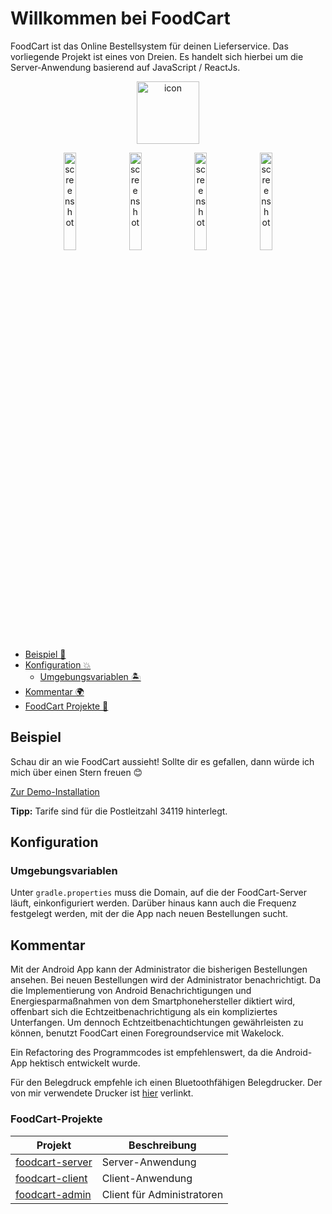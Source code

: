 # Willkommen bei FoodCart

FoodCart ist das Online Bestellsystem für deinen Lieferservice. Das vorliegende Projekt ist eines von Dreien. Es handelt sich hierbei um die Server-Anwendung basierend auf JavaScript / ReactJs. 

<p align="center">
<img src="https://github.com/habibhaidari1/foodcart-client/raw/master/public/icon.png" alt="icon" width="100"/>
</p>
<p align="center">
<img src="https://i.imgur.com/74kSQdH.jpg" alt="screenshot" width="20%"/>
<img src="https://i.imgur.com/agN9B5q.jpg" alt="screenshot" width="20%"/>
<img src="https://i.imgur.com/v731Mj0.jpg" alt="screenshot" width="20%"/>
<img src="https://i.imgur.com/KSRFHJ4.jpg" alt="screenshot" width="20%"/>
</p>

 - [Beispiel 🧪](#Beispiel)
 - [Konfiguration 💥](#Konfiguration)
	 - [Umgebungsvariablen 🏝](#Umgebungsvariablen)
 - [Kommentar 🌍](#Kommentar)
 - [FoodCart Projekte 🍲](#FoodCart-Projekte)


## Beispiel

Schau dir an wie FoodCart aussieht! Sollte dir es gefallen, dann würde ich mich über einen Stern freuen 😊

[Zur Demo-Installation](https://foodcart.habibhaidari1.de/)

**Tipp:** Tarife sind für die Postleitzahl 34119 hinterlegt. 


## Konfiguration

### Umgebungsvariablen

Unter `gradle.properties` muss die Domain, auf die der FoodCart-Server läuft, einkonfiguriert werden. Darüber hinaus kann auch die Frequenz festgelegt werden, mit der die App nach neuen Bestellungen sucht.

## Kommentar

Mit der Android App kann der Administrator die bisherigen Bestellungen ansehen. Bei neuen Bestellungen wird der Administrator benachrichtigt.
Da die Implementierung von Android Benachrichtigungen und Energiesparmaßnahmen von dem Smartphonehersteller diktiert wird, offenbart sich die Echtzeitbenachrichtigung als ein kompliziertes Unterfangen.
Um dennoch Echtzeitbenachtichtungen gewährleisten zu können, benutzt FoodCart einen Foregroundservice mit Wakelock.

Ein Refactoring des Programmcodes ist empfehlenswert, da die Android-App hektisch entwickelt wurde.

Für den Belegdruck empfehle ich einen Bluetoothfähigen Belegdrucker. Der von mir verwendete Drucker ist [hier](https://www.amazon.de/KKmoon-Thermodrucker-Quittungsdrucker-Kassendrucker-Belegdrucker/dp/B01MR79BFI/ref=sr_1_13?__mk_de_DE=%C3%85M%C3%85%C5%BD%C3%95%C3%91&dchild=1&keywords=bluetooth+receipt+printer&qid=1598003915&sr=8-13) verlinkt. 

### FoodCart-Projekte

| Projekt | Beschreibung |
|--|--|
| [foodcart-server](https://github.com/habibhaidari1/foodcart-server) | Server-Anwendung |
| [foodcart-client](https://github.com/habibhaidari1/foodcart-client) | Client-Anwendung |
| [foodcart-admin](https://github.com/habibhaidari1/foodcart-admin) | Client für Administratoren |
